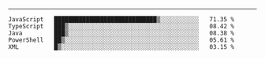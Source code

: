 ---

<!--START_SECTION:waka-->
```text
JavaScript   █████████████████████████████▒░░░░░░░░░░░   71.35 % 
TypeScript   ███▒░░░░░░░░░░░░░░░░░░░░░░░░░░░░░░░░░░░░░   08.42 % 
Java         ███▒░░░░░░░░░░░░░░░░░░░░░░░░░░░░░░░░░░░░░   08.38 % 
PowerShell   ██▒░░░░░░░░░░░░░░░░░░░░░░░░░░░░░░░░░░░░░░   05.61 % 
XML          █▒░░░░░░░░░░░░░░░░░░░░░░░░░░░░░░░░░░░░░░░   03.15 % 
```
<!--END_SECTION:waka-->


[linkedin]: https://www.linkedin.com/in/mohamed-elh/

